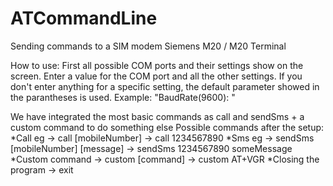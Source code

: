 # ATCommandLine
Sending commands to a SIM modem Siemens M20 / M20 Terminal

How to use:
First all possible COM ports and their settings show on the screen.
Enter a value for the COM port and all the other settings.
If you don't enter anything for a specific setting, the default parameter showed in the parantheses is used. Example: "BaudRate(9600): "

We have integrated the most basic commands as call and sendSms + a custom command to do something else 
Possible commands after the setup:
*Call eg -> call [mobileNumber] -> call 1234567890
*Sms eg -> sendSms [mobileNumber] [message] -> sendSms 1234567890 someMessage
*Custom command -> custom [command] -> custom AT+VGR
*Closing the program -> exit 
